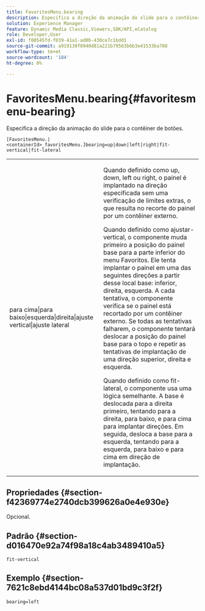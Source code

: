 ```yaml
---
title: FavoritesMenu.bearing
description: Especifica a direção da animação do slide para o contêiner de botões.
solution: Experience Manager
feature: Dynamic Media Classic,Viewers,SDK/API,eCatalog
role: Developer,User
exl-id: f08545fd-f039-41a1-ad0b-430ce7c1bdd1
source-git-commit: a919130f0940d81a221b79563b6b3e41533ba788
workflow-type: tm+mt
source-wordcount: '184'
ht-degree: 0%

---
```


# FavoritesMenu.bearing{#favoritesmenu-bearing}

Especifica a direção da animação do slide para o contêiner de botões.

`[FavoritesMenu.|<containerId>_favoritesMenu.]bearing=up|down|left|right|fit-vertical|fit-lateral`

<table id="table_2B109D2F91E64B5382B31921C3780FA5"> 
 <tbody> 
  <tr> 
   <td colname="col1"> <p><span class="codeph"> para cima|para baixo|esquerda|direita|ajuste vertical|ajuste lateral</span> </p> </td> 
   <td colname="col2"> <p> Quando definido como <span class="codeph"> up</span>, <span class="codeph"> down</span>, <span class="codeph"> left</span> ou <span class="codeph"> right</span>, o painel é implantado na direção especificada sem uma verificação de limites extras, o que resulta no recorte do painel por um contêiner externo. </p> <p>Quando definido como <span class="codeph"> ajustar-vertical</span>, o componente muda primeiro a posição do painel base para a parte inferior do menu Favoritos. Ele tenta implantar o painel em uma das seguintes direções a partir desse local base: inferior, direita, esquerda. A cada tentativa, o componente verifica se o painel está recortado por um contêiner externo. Se todas as tentativas falharem, o componente tentará deslocar a posição do painel base para o topo e repetir as tentativas de implantação de uma direção superior, direita e esquerda. </p> <p>Quando definido como <span class="codeph"> fit-lateral</span>, o componente usa uma lógica semelhante. A base é deslocada para a direita primeiro, tentando para a direita, para baixo, e para cima para implantar direções. Em seguida, desloca a base para a esquerda, tentando para a esquerda, para baixo e para cima em direção de implantação. </p> </td> 
  </tr> 
 </tbody> 
</table>

## Propriedades {#section-f42369774e2740dcb399626a0e4e930e}

Opcional.

## Padrão {#section-d016470e92a74f98a18c4ab3489410a5}

`fit-vertical`

## Exemplo {#section-7621c8ebd4144bc08a537d01bd9c3f2f}

`bearing=left`
